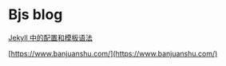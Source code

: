 # Bjs blog 

[Jekyll 中的配置和模板语法](https://gist.github.com/petterobam/557f9b0e172d45a0984e0bdfacece6e4)


[https://www.banjuanshu.com/](https://www.banjuanshu.com/)


